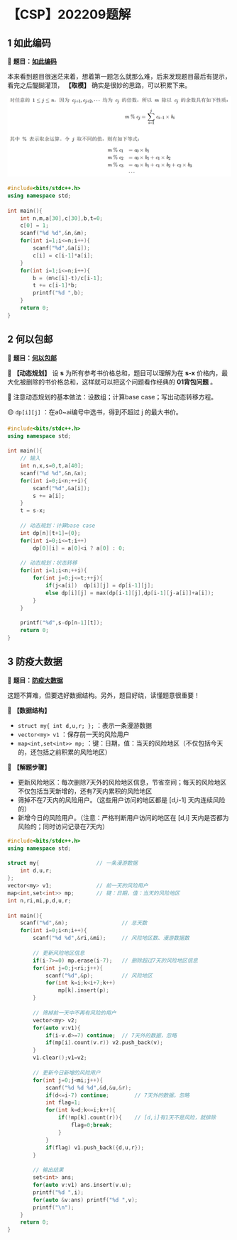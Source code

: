 # 【CSP】202209题解


## 1 如此编码

🔗 **题目：[如此编码](http://118.190.20.162/view.page?gpid=T153)**

本来看到题目很迷茫来着，想着第一题怎么就那么难，后来发现题目最后有提示，看完之后醍醐灌顶， **【取模】** 确实是很妙的思路，可以积累下来。

![img1](/img/CSP/1.png)

```c++
#include<bits/stdc++.h>
using namespace std;

int main(){
	int n,m,a[30],c[30],b,t=0;
	c[0] = 1;
	scanf("%d %d",&n,&m);
	for(int i=1;i<=n;i++){
		scanf("%d",&a[i]);
		c[i] = c[i-1]*a[i];
	}
	for(int i=1;i<=n;i++){
		b = (m%c[i]-t)/c[i-1];
		t += c[i-1]*b;
		printf("%d ",b);
	}
	return 0;
} 
```



## 2 何以包邮

🔗 **题目：[何以包邮](http://118.190.20.162/view.page?gpid=T152)**

🔴 **【动态规划】** 设 **s** 为所有参考书价格总和，题目可以理解为在 **s-x** 价格内，最大化被删除的书价格总和，这样就可以把这个问题看作经典的 **01背包问题** 。

🔵 注意动态规划的基本做法：设数组；计算base case；写出动态转移方程。

🟡 `dp[i][j]` ：在a0~ai编号中选书，得到不超过 j 的最大书价。

```c++
#include<bits/stdc++.h>
using namespace std;

int main(){
	// 输入 
	int n,x,s=0,t,a[40];
	scanf("%d %d",&n,&x);
	for(int i=0;i<n;++i){
		scanf("%d",&a[i]);
		s += a[i];
	}
	t = s-x;
	
	// 动态规划：计算base case 
	int dp[n][t+1]={0};
	for(int i=0;i<=t;i++)
		dp[0][i] = a[0]<i ? a[0] : 0;
		
	// 动态规划：状态转移 
	for(int i=1;i<n;++i){
		for(int j=0;j<=t;++j){
			if(j<a[i])	dp[i][j] = dp[i-1][j];
			else dp[i][j] = max(dp[i-1][j],dp[i-1][j-a[i]]+a[i]);
		}
	}
	
	printf("%d",s-dp[n-1][t]);
	return 0;
} 
```



## 3 防疫大数据

🔗 **题目：[防疫大数据](http://118.190.20.162/view.page?gpid=T151)**

这题不算难，但要选好数据结构。另外，题目好绕，读懂题意很重要！

🔴 **【数据结构】**

-  `struct my{ int d,u,r; };` ：表示一条漫游数据
-  `vector<my> v1` ：保存前一天的风险用户
-  `map<int,set<int>> mp;` ：键：日期，值：当天的风险地区（不仅包括今天的，还包括之前积累的风险地区）

🔵 **【解题步骤】**

- 更新风险地区：每次删除7天外的风险地区信息，节省空间；每天的风险地区不仅包括当天新增的，还有7天内累积的风险地区
- 筛掉不在7天内的风险用户。（这些用户访问的地区都是 [d,i-1] 天内连续风险的）
- 新增今日的风险用户。（注意：严格判断用户访问的地区在 [d,i] 天内是否都为风险的；同时访问记录在7天内）

```c++
#include<bits/stdc++.h>
using namespace std;

struct my{					// 一条漫游数据 
	int d,u,r;
};
vector<my> v1;				// 前一天的风险用户
map<int,set<int>> mp;		// 键：日期，值：当天的风险地区 
int n,ri,mi,p,d,u,r;
 
int main(){
	scanf("%d",&n);					// 总天数
	for(int i=0;i<n;i++){
		scanf("%d %d",&ri,&mi);		// 风险地区数、漫游数据数
		
		// 更新风险地区信息 
		if(i-7>=0) mp.erase(i-7);	// 删除超过7天的风险地区信息 
		for(int j=0;j<ri;j++){
			scanf("%d",&p);			// 风险地区
			for(int k=i;k<i+7;k++)
				mp[k].insert(p);		 
		} 
		
		// 筛掉前一天中不再有风险的用户 
		vector<my> v2;
		for(auto v:v1){
			if(i-v.d>=7) continue;	// 7天外的数据，忽略
			if(mp[i].count(v.r)) v2.push_back(v); 
		}
		v1.clear();v1=v2; 
		
		// 更新今日新增的风险用户
		for(int j=0;j<mi;j++){
			scanf("%d %d %d",&d,&u,&r);
			if(d<=i-7) continue;		// 7天外的数据，忽略
			int flag=1;
			for(int k=d;k<=i;k++){
				if(!mp[k].count(r)){	// [d,i]有1天不是风险，就排除 
					flag=0;break;
				}
			} 
			if(flag) v1.push_back({d,u,r});
		} 
		
		// 输出结果
		set<int> ans;
		for(auto v:v1) ans.insert(v.u);
		printf("%d ",i);
		for(auto &v:ans) printf("%d ",v);
		printf("\n");
	} 
	return 0;
}
```


